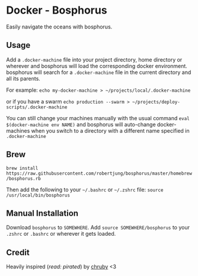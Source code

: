 # Docker - Bosphorus

Easily navigate the oceans with bosphorus.

## Usage

Add a `.docker-machine` file into your project directory, home directory or wherever and bosphorus will load the corresponding docker environment.
bosphorus will search for a `.docker-machine` file in the current directory and all its parents.

For example:
`echo my-docker-machine > ~/projects/local/.docker-machine`

or if you have a swarm
`echo production --swarm > ~/projects/deploy-scripts/.docker-machine`

You can still change your machines manually with the usual command
`eval $(docker-machine env NAME)`
and bosphorus will auto-change docker-machines when you switch to a
directory with a different name specified in `.docker-machine`

## Brew

`brew install https://raw.githubusercontent.com/robertjung/bosphorus/master/homebrew/bosphorus.rb`

Then add the following to your `~/.bashrc` or `~/.zshrc` file:
`source /usr/local/bin/bosphorus`

## Manual Installation

Download `bosphorus` to `SOMEWHERE`. 
Add `source SOMEWHERE/bosphorus` to your `.zshrc` or `.bashrc` or wherever it gets loaded.

## Credit

Heavily inspired (*read: pirated*) by [chruby](https://github.com/postmodern/chruby) <3

